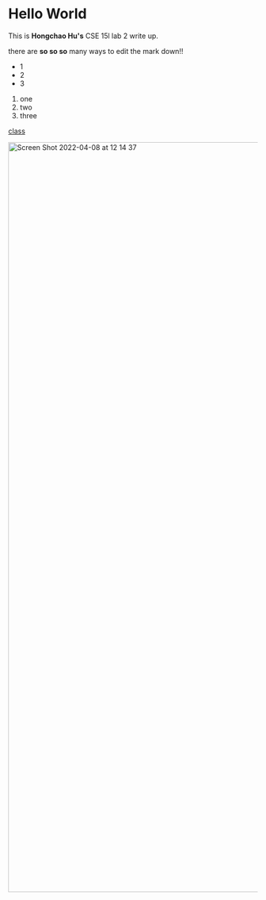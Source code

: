 # Hello World

This is **Hongchao Hu's** CSE 15l lab 2 write up.

there are **so so so** many ways to edit the mark down!!

* 1
* 2
* 3

1. one
2. two
3. three

[class](https://sites.google.com/eng.ucsd.edu/cse-15l-spring-2022/home)

<screenshot><img width="1512" alt="Screen Shot 2022-04-08 at 12 14 37" src="https://user-images.githubusercontent.com/91580944/162516042-6492da87-0f85-4b1b-9c90-a28b13429157.png">
